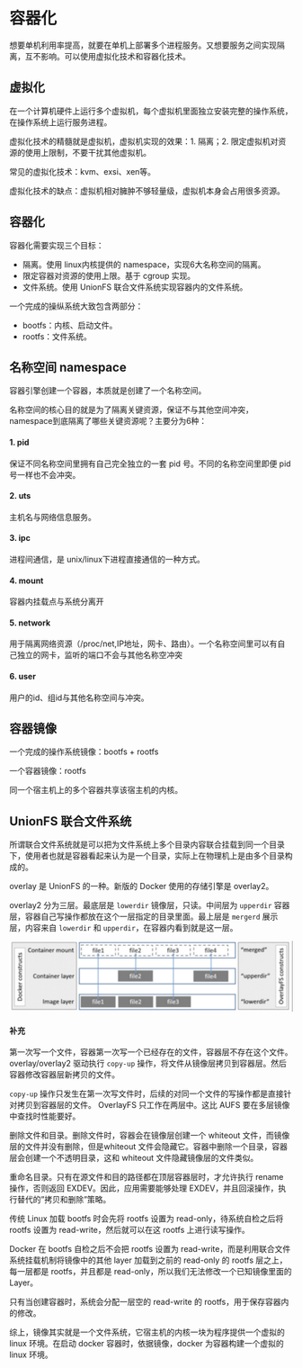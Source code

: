 # 容器化

想要单机利用率提高，就要在单机上部署多个进程服务。又想要服务之间实现隔离，互不影响。可以使用虚拟化技术和容器化技术。

## 虚拟化

在一个计算机硬件上运行多个虚拟机，每个虚拟机里面独立安装完整的操作系统，在操作系统上运行服务进程。

虚拟化技术的精髓就是虚拟机，虚拟机实现的效果：1. 隔离；2. 限定虚拟机对资源的使用上限制，不要干扰其他虚拟机。

常见的虚拟化技术：kvm、exsi、xen等。

虚拟化技术的缺点：虚拟机相对臃肿不够轻量级，虚拟机本身会占用很多资源。



## 容器化

容器化需要实现三个目标：

- 隔离。使用 linux内核提供的 namespace，实现6大名称空间的隔离。
- 限定容器对资源的使用上限。基于 cgroup 实现。
- 文件系统。使用 UnionFS 联合文件系统实现容器内的文件系统。

一个完成的操纵系统大致包含两部分：

- bootfs：内核、启动文件。
- rootfs：文件系统。



## 名称空间 namespace

容器引擎创建一个容器，本质就是创建了一个名称空间。

名称空间的核心目的就是为了隔离关键资源，保证不与其他空间冲突，namespace到底隔离了哪些关键资源呢？主要分为6种：

#### 1. pid

保证不同名称空间里拥有自己完全独立的一套 pid 号。不同的名称空间里即便 pid 号一样也不会冲突。

#### 2. uts

主机名与网络信息服务。

#### 3. ipc

进程间通信，是 unix/linux下进程直接通信的一种方式。

#### 4. mount

容器内挂载点与系统分离开

#### 5. network

用于隔离网络资源（/proc/net,IP地址，网卡、路由）。一个名称空间里可以有自己独立的网卡，监听的端口不会与其他名称空冲突

#### 6. user

用户的id、组id与其他名称空间与冲突。



## 容器镜像

一个完成的操作系统镜像：bootfs + rootfs

一个容器镜像：rootfs

同一个宿主机上的多个容器共享该宿主机的内核。

## UnionFS 联合文件系统

所谓联合文件系统就是可以把为文件系统上多个目录内容联合挂载到同一个目录下，使用者也就是容器看起来认为是一个目录，实际上在物理机上是由多个目录构成的。

overlay 是 UnionFS 的一种。新版的 Docker 使用的存储引擎是 overlay2。

overlay2 分为三层。最底层是 `lowerdir` 镜像层，只读。中间层为 `upperdir` 容器层，容器自己写操作都放在这个一层指定的目录里面。最上层是 `mergerd` 展示层，内容来自 `lowerdir` 和 `upperdir`，在容器内看到就是这一层。

![](overlay.png)



#### 补充

第一次写一个文件，容器第一次写一个已经存在的文件，容器层不存在这个文件。overlay/overlay2 驱动执行 `copy-up` 操作，将文件从镜像层拷贝到容器层。然后容器修改容器层新拷贝的文件。

`copy-up` 操作只发生在第一次写文件时，后续的对同一个文件的写操作都是直接针对拷贝到容器层的文件。
OverlayFS 只工作在两层中。这比 AUFS 要在多层镜像中查找时性能要好。

删除文件和目录。删除文件时，容器会在镜像层创建一个 whiteout 文件，而镜像层的文件并没有删除，但是whiteout 文件会隐藏它。容器中删除一个目录，容器层会创建一个不透明目录，这和 whiteout 文件隐藏镜像层的文件类似。

重命名目录。只有在源文件和目的路径都在顶层容器层时，才允许执行 rename 操作，否则返回 EXDEV。因此，应用需要能够处理 EXDEV，并且回滚操作，执行替代的”拷贝和删除”策略。



传统 Linux 加载 bootfs 时会先将 rootfs 设置为 read-only，待系统自检之后将 rootfs 设置为 read-write，然后就可以在这 rootfs 上进行读写操作。

Docker 在 bootfs 自检之后不会把 rootfs 设置为 read-write，而是利用联合文件系统挂载机制将镜像中的其他 layer 加载到之前的 read-only 的 rootfs 层之上，每一层都是 rootfs，并且都是 read-only，所以我们无法修改一个已知镜像里面的 Layer。

只有当创建容器时，系统会分配一层空的 read-write 的 rootfs，用于保存容器内的修改。

综上，镜像其实就是一个文件系统，它宿主机的内核一块为程序提供一个虚拟的 linux 环境。在启动 docker 容器时，依据镜像，docker 为容器构建一个虚拟的 linux 环境。





